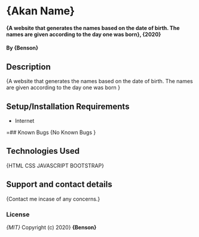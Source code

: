 # {Akan Name}
#### {A website that generates the names based on the date of birth. The names are given according to the day one was born}, {2020}
#### By **{Benson}**
## Description
{A website that generates the names based on the date of birth. The names are given according to the day one was born }
## Setup/Installation Requirements
* Internet

=## Known Bugs
{No Known Bugs }
## Technologies Used
{HTML CSS JAVASCRIPT BOOTSTRAP}
## Support and contact details
{Contact me incase of any concerns.}
### License
*{MIT}*
Copyright (c) 2020} **{Benson}**
  
